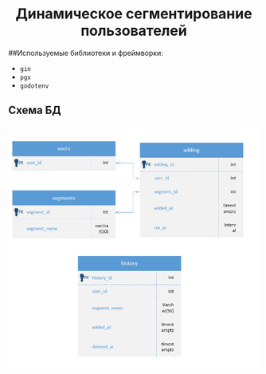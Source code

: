 <div align="center">
    <h1>Динамическое сегментирование пользователей</h1>
</div>

##Используемые библиотеки и фреймворки:
- `gin`
- `pgx`
- `godotenv`

## Схема БД
![Схема БД](./docs/schema.png)